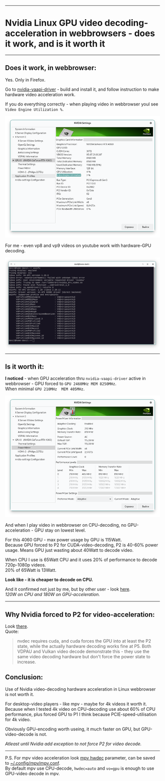 * * * * *

# Nvidia Linux GPU video decoding-acceleration in webbrowsers - does it work, and is it worth it


___

## Does it work, in webbrowser:

Yes. Only in Firefox.

Go to [nvidia-vaapi-driver](https://github.com/elFarto/nvidia-vaapi-driver) - build and install it, and follow instruction to make hardware video acceleration work.

If you do everything correctly - when playing video in webbrowser youl see `Video Engine Utilization %`. 

![](1.png)


For me - even vp8 and vp9 videos on youtube work with hardware-GPU decoding.

![](2.png)

___

## Is it worth it:

**I noticed** - when GPU acceleration thru `nvidia-vaapi-driver` active in webbrowser - GPU forced to `GPU 2460MHz MEM 8250MHz`.\
When minimal `GPU 210MHz  MEM 405MHz`.

![](3.png)

And when I play video in webbrowser on CPU-decoding, no GPU-acceleration - GPU stay on lowest level.

For this 4060 GPU - max power usage by GPU is 115Watt.\
Because GPU forced to P2 for CUDA-video-decoding, P2 is 40-60% power usage.
Means GPU just wasting about 40Watt to decode video.

When CPU I use is 65Watt CPU and it uses 20% of performance to decode 720p-1080p videos.\
20% of 65Watt is 13Watt.

**Look like - it is cheaper to decode on CPU.**

And it confirmed not just by me, but by other user -  look [here](https://github.com/elFarto/nvidia-vaapi-driver/issues/74).\
*120W on CPU and 180W on GPU-acceleration.*

___

## Why Nvidia forced to P2 for video-acceleration:

Look [there](https://github.com/elFarto/nvidia-vaapi-driver/issues/279).\
Quote:

> nvdec requires cuda, and cuda forces the GPU into at least the P2 state, while the actually hardware decoding works fine at P5. Both VDPAU and Vulkan video decode demonstrate this - they use the same video decoding hardware but don't force the power state to increase.


## Conclusion:

Use of Nvidia video-decoding hardware acceleration in Linux webbrowser is not worth it.

For desktop-video players - like mpv - maybe for 4k videos it worth it.\
Because when I tested 4k video on CPU-decoding use about 60% of CPU performance, plus forced GPU to P1 I think because PCIE-speed-utilisation for 4k video.

Obviously GPU-encoding worth useing, it much faster on GPU, but GPU-video-decode is not.

*Atleast until Nvidia add exception to not force P2 for video decode.*

___

P.S. For mpv video acceleration look [mpv hwdec](https://mpv.io/manual/master/#options-hwdec) parameter, can be saved to [~/.config/mpv/mpv.conf](https://mpv.io/manual/master/#files-~/-config/mpv/mpv-conf).\
By default mpv use CPU-decode, `hwdec=auto` and `vo=gpu` is enough to use GPU-video decode in mpv.
